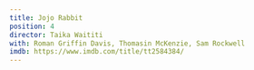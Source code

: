 ```yaml
---
title: Jojo Rabbit
position: 4
director: Taika Waititi
with: Roman Griffin Davis, Thomasin McKenzie, Sam Rockwell
imdb: https://www.imdb.com/title/tt2584384/
---
```


